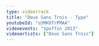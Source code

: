 ```yaml
---
type: videotrack
title: "Deux Sans Trois - Typo"
youtubeId: "u3MKOTrPMAA"
videoevents: "Spoffin 2013"
videoartists: ["Deux Sans Trois"]
---
```

